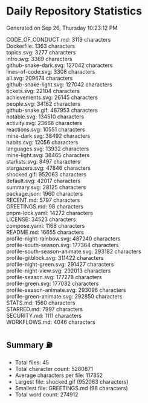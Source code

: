 # Daily Repository Statistics
Generated on Sep 26, Thursday 10:23:12 PM  

CODE_OF_CONDUCT.md: 3119 characters  
Dockerfile: 1363 characters  
topics.svg: 3277 characters  
intro.svg: 3369 characters  
github-snake-dark.svg: 127042 characters  
lines-of-code.svg: 3308 characters  
all.svg: 209674 characters  
github-snake-light.svg: 127042 characters  
tickets.svg: 22104 characters  
achievements.svg: 26145 characters  
people.svg: 34162 characters  
github-snake.gif: 487953 characters  
notable.svg: 134510 characters  
activity.svg: 23668 characters  
reactions.svg: 10551 characters  
mine-dark.svg: 38492 characters  
habits.svg: 12056 characters  
languages.svg: 13932 characters  
mine-light.svg: 38465 characters  
starlists.svg: 8497 characters  
stargazers.svg: 47846 characters  
shocked.gif: 952063 characters  
default.svg: 42017 characters  
summary.svg: 28125 characters  
package.json: 1960 characters  
RECENT.md: 5797 characters  
GREETINGS.md: 98 characters  
pnpm-lock.yaml: 14272 characters  
LICENSE: 34523 characters  
compose.yaml: 1168 characters  
README.md: 16655 characters  
profile-night-rainbow.svg: 487240 characters  
profile-south-season.svg: 177364 characters  
profile-south-season-animate.svg: 293182 characters  
profile-gitblock.svg: 311422 characters  
profile-night-green.svg: 291427 characters  
profile-night-view.svg: 292013 characters  
profile-season.svg: 177278 characters  
profile-green.svg: 177032 characters  
profile-season-animate.svg: 293096 characters  
profile-green-animate.svg: 292850 characters  
STATS.md: 1560 characters  
STARRED.md: 7997 characters  
SECURITY.md: 1111 characters  
WORKFLOWS.md: 4046 characters  

## Summary ⛽  
- Total files: 45  
- Total character count: 5280871  
- Average characters per file: 117352  
- Largest file: shocked.gif (952063 characters)  
- Smallest file: GREETINGS.md (98 characters)  
- Total word count: 274912  
